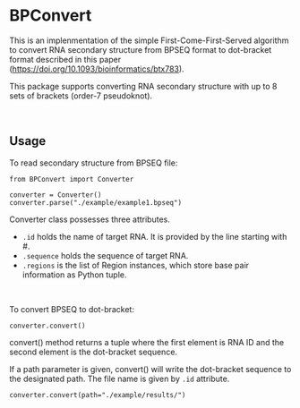 # BPConvert

This is an implenmentation of the simple First-Come-First-Served algorithm to convert RNA secondary structure from BPSEQ format to dot-bracket format described in this paper (https://doi.org/10.1093/bioinformatics/btx783).

This package supports converting RNA secondary structure with up to 8 sets of brackets (order-7 pseudoknot).

<br>

## Usage
To read secondary structure from BPSEQ file:

```
from BPConvert import Converter

converter = Converter()
converter.parse("./example/example1.bpseq")
```

Converter class possesses three attributes.

* `.id` holds the name of target RNA. It is provided by the line starting with #.
* `.sequence` holds the sequence of target RNA.
* `.regions` is the list of Region instances, which store base pair information as Python tuple.

<br>

To convert BPSEQ to dot-bracket:

```
converter.convert()
```

convert() method returns a tuple where the first element is RNA ID and the second element is the dot-bracket sequence. 

If a path parameter is given, convert() will write the dot-bracket sequence to the designated path. The file name is given by `.id` attribute.

```
converter.convert(path="./example/results/")
```
